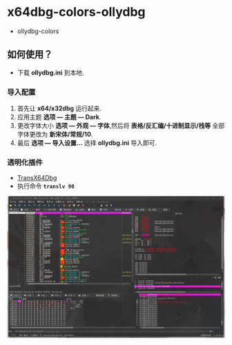 # x64dbg-colors-ollydbg
- ollydbg-colors
## 如何使用？
  
- 下载 __ollydbg.ini__ 到本地.
  
### 导入配置
  
1. 首先让 __x64/x32dbg__ 运行起来.
2. 应用主题 __选项 — 主题 — Dark__.
3. 更改字体大小 __选项 — 外观 — 字体__,然后将 __表格/反汇编/十进制显示/栈等__ 全部字体更改为 __新宋体/常规/10__.
4. 最后 __选项 — 导入设置...__ 选择 __ollydbg.ini__ 导入即可.

### 透明化插件
  
- [TransX64Dbg](https://github.com/levisre/TransX64Dbg/releases)
- 执行命令 __``translv 90``__
  
![image](https://github.com/XLjiangA/x64dbg-colors-ollydbg/blob/main/20210907230112.png)
